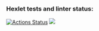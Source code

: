 ### Hexlet tests and linter status:
[![Actions Status](https://github.com/hanzohattori88/python-project-lvl1/workflows/hexlet-check/badge.svg)](https://github.com/hanzohattori88/python-project-lvl1/actions)
<a href="https://codeclimate.com/github/codeclimate/codeclimate/maintainability"><img src="https://api.codeclimate.com/v1/badges/a99a88d28ad37a79dbf6/maintainability" /></a>
